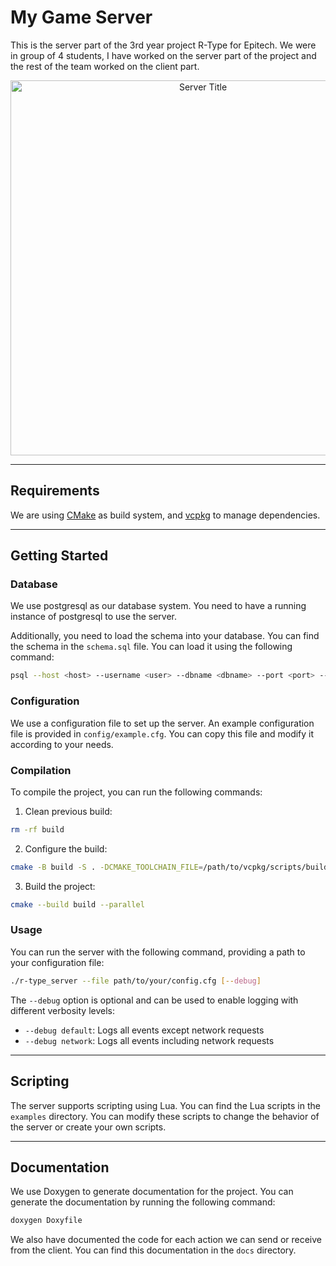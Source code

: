 # My Game Server

This is the server part of the 3rd year project R-Type for Epitech. We were in group of 4 students, I have worked on the server part of the project and the rest of the team worked on the client part.

<div style="text-align:center"><img src="assets/title-screen.gif" alt="Server Title" width="600" /></div>

------

## Requirements

We are using [CMake](https://cmake.org/) as build system, and [vcpkg](https://vcpkg.io/) to manage dependencies.

------

## Getting Started

### Database

We use postgresql as our database system. You need to have a running instance of postgresql to use the server.

Additionally, you need to load the schema into your database. You can find the schema in the `schema.sql` file. You can load it using the following command:

```bash
psql --host <host> --username <user> --dbname <dbname> --port <port> --password --file schema.sql
```

### Configuration

We use a configuration file to set up the server. An example configuration file is provided in `config/example.cfg`. You can copy this file and modify it according to your needs.

### Compilation

To compile the project, you can run the following commands:

1. Clean previous build:

```bash
rm -rf build
```

2. Configure the build:

```bash
cmake -B build -S . -DCMAKE_TOOLCHAIN_FILE=/path/to/vcpkg/scripts/buildsystems/vcpkg.cmake
```

3. Build the project:

```bash
cmake --build build --parallel
```

### Usage

You can run the server with the following command, providing a path to your configuration file:

```bash
./r-type_server --file path/to/your/config.cfg [--debug]
```

The `--debug` option is optional and can be used to enable logging with different verbosity levels:

- `--debug default`: Logs all events except network requests
- `--debug network`: Logs all events including network requests

------

## Scripting

The server supports scripting using Lua. You can find the Lua scripts in the `examples` directory. You can modify these scripts to change the behavior of the server or create your own scripts.

------

## Documentation

We use Doxygen to generate documentation for the project. You can generate the documentation by running the following command:

```bash
doxygen Doxyfile
```

We also have documented the code for each action we can send or receive from the client. You can find this documentation in the `docs` directory.
